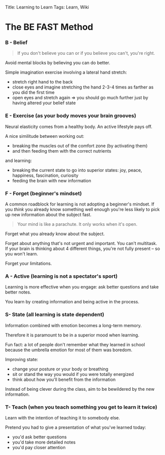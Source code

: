 Title: Learning to Learn
Tags: Learn, Wiki

# The BE FAST Method

### B - Belief

> If you don't believe you can or if you believe you can't, you're right.

Avoid mental blocks by believing you can do better.

Simple imagination exercise involving a lateral hand stretch:

* stretch right hand to the back
* close eyes and imagine stretching the hand 2-3-4 times as farther as you did
the first time
* open eyes and stretch again => you should go much further just by having
altered your belief state


### E - Exercise (as your body moves your brain grooves)

Neural elasticity comes from a healthy body. An active lifestyle pays off.

A nice similitude between working out:

* breaking the muscles out of the comfort zone (by activating them)
* and then feeding them with the correct nutrients

and learning:

* breaking the current state to go into superior states:
joy, peace, happiness, fascination, curiosity
* feeding the brain with new information


### F - Forget (beginner's mindset)

A common roadblock for learning is not adopting a beginner's mindset. If you
*think* you already know something well enough you're less likely to pick up
new information about the subject fast.

> Your mind is like a parachute. It only works when it's open.

Forget what you already know about the subject.

Forget about anything that's not urgent and important.
You can't multitask.
If your brain is thinking about 4 different things,
you're not fully present – so you won't learn.

Forget your limitations.


### A - Active (learning is not a spectator's sport)

Learning is more effective when you engage: ask better questions and take better
notes.

You learn by creating information and being active in the process.


### S- State (all learning is state dependent)

Information combined with emotion becomes a long-term memory.

Therefore it is paramount to be in a superior mood when learning.

Fun fact: a lot of people don't remember what they learned in school
because the umbrella emotion for most of them was boredom.

Improving state:

* change your posture or your body or breathing
* sit or stand the way you would if you were totally energized
* think about how you’ll benefit from the information

Instead of being clever during the class, aim to be bewildered by the new
information.


### T- Teach (when you teach something you get to learn it twice)

Learn with the intention of teaching it to somebody else.

Pretend you had to give a presentation of what you've learned today:

* you'd ask better questions
* you'd take more detailed notes
* you'd pay closer attention
